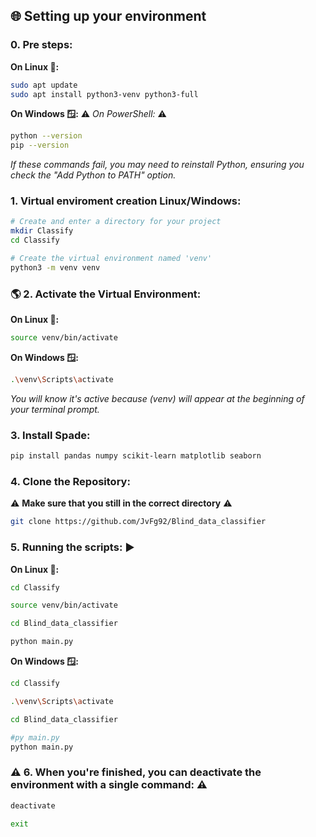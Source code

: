 
## 🌐 Setting up your environment 

### 0. Pre steps:
**On Linux 🐧:**
```bash
sudo apt update
sudo apt install python3-venv python3-full
```

**On Windows 🪟:**
⚠️ *On PowerShell:* ⚠️
```bash
python --version
pip --version
```
*If these commands fail, you may need to reinstall Python, ensuring you check the "Add Python to PATH" option.*

### 1. Virtual enviroment creation Linux/Windows:
```bash
# Create and enter a directory for your project
mkdir Classify
cd Classify

# Create the virtual environment named 'venv'
python3 -m venv venv
```

### 🌎 2. Activate the Virtual Environment:
**On Linux 🐧:**
```bash
source venv/bin/activate
```

**On Windows 🪟:**
```bash
.\venv\Scripts\activate
```
*You will know it's active because (venv) will appear at the beginning of your terminal prompt.*

### 3. Install Spade:
```bash
pip install pandas numpy scikit-learn matplotlib seaborn 
```

### 4. Clone the Repository:
⚠️ **Make sure that you still in the correct directory** ⚠️
```bash
git clone https://github.com/JvFg92/Blind_data_classifier
```

### 5. Running the scripts: ▶️

**On Linux 🐧:**
```bash
cd Classify
```

```bash
source venv/bin/activate
```

```bash
cd Blind_data_classifier
```

```bash
python main.py
```

**On Windows 🪟:**
```bash
cd Classify
```

```bash
.\venv\Scripts\activate
```

```bash
cd Blind_data_classifier
```

```bash
#py main.py
python main.py
```


### ⚠️ 6. When you're finished, you can deactivate the environment with a single command: ⚠

```bash
deactivate
```

```bash
exit
```
